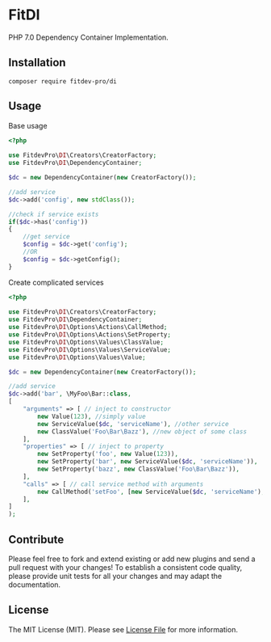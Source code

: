 # FitDI

PHP 7.0 Dependency Container Implementation.

## Installation

```
composer require fitdev-pro/di
```

## Usage

Base usage
```php
<?php
    
use FitdevPro\DI\Creators\CreatorFactory;
use FitdevPro\DI\DependencyContainer;

$dc = new DependencyContainer(new CreatorFactory());

//add service
$dc->add('config', new stdClass());

//check if service exists
if($dc->has('config'))
{
    //get service
    $config = $dc->get('config');
    //OR
    $config = $dc->getConfig();
}

```

Create complicated services
```php
<?php
    
use FitdevPro\DI\Creators\CreatorFactory;
use FitdevPro\DI\DependencyContainer;
use FitdevPro\DI\Options\Actions\CallMethod;
use FitdevPro\DI\Options\Actions\SetProperty;
use FitdevPro\DI\Options\Values\ClassValue;
use FitdevPro\DI\Options\Values\ServiceValue;
use FitdevPro\DI\Options\Values\Value;

$dc = new DependencyContainer(new CreatorFactory());

//add service
$dc->add('bar', \MyFoo\Bar::class,
[
    "arguments" => [ // inject to constructor
        new Value(123), //simply value
        new ServiceValue($dc, 'serviceName'), //other service
        new ClassValue('Foo\Bar\Bazz'), //new object of some class
    ],
    "properties" => [ // inject to property
        new SetProperty('foo', new Value(123)),
        new SetProperty('bar', new ServiceValue($dc, 'serviceName')),
        new SetProperty('bazz', new ClassValue('Foo\Bar\Bazz')),
    ],
    "calls" => [ // call service method with arguments
        new CallMethod('setFoo', [new ServiceValue($dc, 'serviceName'), new Value('abc')]),
    ],
]
);

```

## Contribute

Please feel free to fork and extend existing or add new plugins and send a pull request with your changes!
To establish a consistent code quality, please provide unit tests for all your changes and may adapt the documentation.

## License

The MIT License (MIT). Please see [License File](https://github.com/italolelis/collections/blob/master/LICENSE) for more information.

